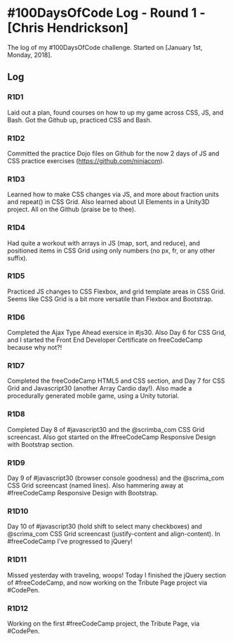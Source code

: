 # #100DaysOfCode Log - Round 1 - [Chris Hendrickson]

The log of my #100DaysOfCode challenge. Started on [January 1st, Monday, 2018].

## Log

### R1D1 
Laid out a plan, found courses on how to up my game across CSS, JS, and Bash. Got the Github up, practiced CSS and Bash.

### R1D2
Committed the practice Dojo files on Github for the now 2 days of JS and CSS practice exercises (https://github.com/ninjacom).

### R1D3
Learned how to make CSS changes via JS, and more about fraction units and repeat() in CSS Grid. Also learned about UI Elements in a Unity3D project. All on the Github (praise be to thee).

### R1D4
Had quite a workout with arrays in JS (map, sort, and reduce), and positioned items in CSS Grid using only numbers (no px, fr, or any other suffix).

### R1D5
Practiced JS changes to CSS Flexbox, and grid template areas in CSS Grid. Seems like CSS Grid is a bit more versatile than Flexbox and Bootstrap.

### R1D6
Completed the Ajax Type Ahead exersice in #js30. Also Day 6 for CSS Grid, and I started the Front End Developer Certificate on freeCodeCamp because why not?!

### R1D7
Completed the freeCodeCamp HTML5 and CSS section, and Day 7 for CSS Grid and Javascript30 (another Array Cardio day!). Also made a procedurally generated mobile game, using a Unity tutorial.

### R1D8
Completed Day 8 of #javascript30 and the @scrimba_com CSS Grid screencast. Also got started on the #freeCodeCamp Responsive Design with Bootstrap section.

### R1D9
Day 9 of #javascript30 (browser console goodness) and the @scrima_com CSS Grid screencast (named lines). Also hammering away at #freeCodeCamp Responsive Design with Bootstrap.

### R1D10
Day 10 of #javascript30 (hold shift to select many checkboxes) and @scrima_com CSS Grid screencast (justify-content and align-content). In #freeCodeCamp I've progressed to jQuery!

### R1D11
Missed yesterday with traveling, woops! Today I finished the jQuery section of #freeCodeCamp, and now working on the Tribute Page project via #CodePen.

### R1D12
Working on the first #freeCodeCamp project, the Tribute Page, via #CodePen.